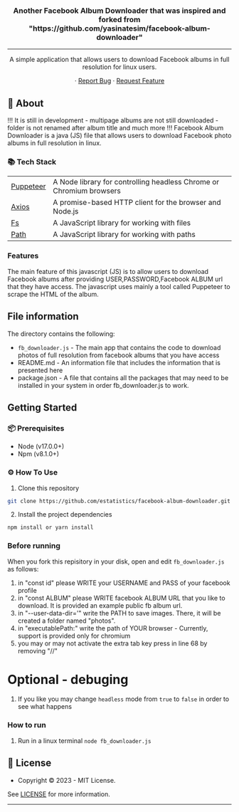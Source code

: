 <h3 align="center">
Another Facebook Album Downloader that was inspired and forked from </br> "https://github.com/yasinatesim/facebook-album-downloader" 
</h3>
<hr />

<p  align="center">A simple application that allows users to download Facebook albums in full resolution for linux users.</p>
<p align="center">
  · <a href="https://github.com/estatistics/facebook-album-downloader/issues">Report Bug</a>
  · <a href="https://github.com/estatistics/facebook-album-downloader/issues">Request Feature</a>
</p>

## 📖 About 
!!! It is still in development - multipage albums are not still downloaded - folder is not renamed after album title and much more !!!
Facebook Album Downloader is a java (JS) file that allows users to download Facebook photo albums in full resolution in linux. 

### 📚 Tech Stack

<table>
</tr>
  <tr>
  <td><a href="https://pptr.dev/">Puppeteer</a></td>
  <td>A Node library for controlling headless Chrome or Chromium browsers</td>
  </tr>
  <tr>
  <td><a href="https://axios-http.com/">Axios</a></td>
  <td>A promise-based HTTP client for the browser and Node.js</td>
  </tr>
  <tr>
  <td><a href="https://nodejs.org/api/fs.html">Fs</a></td>
  <td>A JavaScript library for working with files</td>
  </td>
  <tr>
  <td><a href="https://nodejs.org/api/path.html">Path</a></td>
  <td>A JavaScript library for working with paths</td>
  </td>
</tr>
</table>


### Features

The main feature of this javascript (JS) is to allow users to download Facebook albums after providing USER,PASSWORD,Facebook ALBUM url that they have access. The javascript uses mainly a tool called Puppeteer to scrape the HTML of the album.

## File information

The directory contains the following:

- `fb_downloader.js` - The main app that contains the code to download photos of full resolution from facebook albums that you have access
- README.md - An information file that includes the information that is presented here
- package.json - A file that contains all the packages that may need to be installed in your system in order fb_downloader.js to work.

## Getting Started

### 📦 Prerequisites

- Node (v17.0.0+)
- Npm (v8.1.0+)

### ⚙️ How To Use

1.  Clone this repository
```bash
git clone https://github.com/estatistics/facebook-album-downloader.git
```

2. Install the project dependencies
```bash
npm install or yarn install 
```
### Before running
When you fork this repisitory in your disk, open and edit `fb_downloader.js` as follows: 

1. in "const id" please WRITE your USERNAME and PASS of your facebook profile
2. in "const ALBUM" please WRITE facebook ALBUM URL that you like to download. It is provided an example public fb album url. 
3. in "--user-data-dir='"  write the PATH to save images. There, it will be created a folder named "photos".
4. in "executablePath:" write the path of YOUR browser - Currently, support is provided only for chromium 
5. you may or may not activate the extra tab key press in line 68 by removing "//"

# Optional - debuging
1. If you like you may change `headless` mode from `true` to `false` in order to see what happens

### How to run 
1. Run in a linux terminal `node fb_downloader.js` 


## 🔑 License

- Copyright © 2023 - MIT License.

See [LICENSE](https://github.com/yasinatesim/facebook-album-downloader/blob/main/LICENSE) for more information.

---
